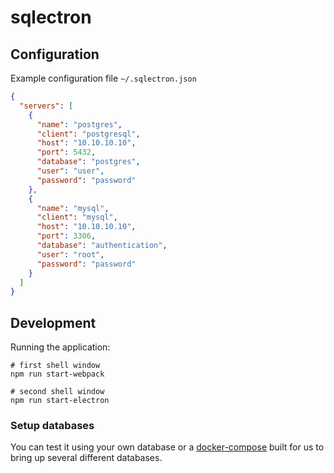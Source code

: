 # sqlectron


## Configuration

Example configuration file `~/.sqlectron.json`
```json
{
  "servers": [
    {
      "name": "postgres",
      "client": "postgresql",
      "host": "10.10.10.10",
      "port": 5432,
      "database": "postgres",
      "user": "user",
      "password": "password"
    },
    {
      "name": "mysql",
      "client": "mysql",
      "host": "10.10.10.10",
      "port": 3306,
      "database": "authentication",
      "user": "root",
      "password": "password"
    }
  ]
}
```

## Development

Running the application:

```shell
# first shell window
npm run start-webpack

# second shell window
npm run start-electron
```

### Setup databases

You can test it using your own database or a [docker-compose](https://github.com/sqlectron/sqlectron-databases) built for us to bring up several different databases.
